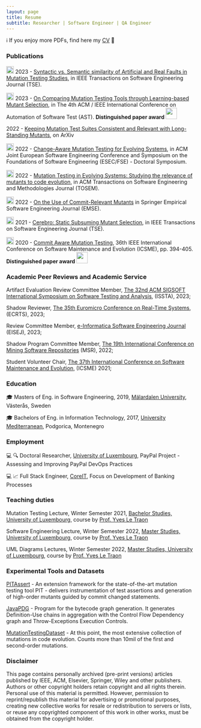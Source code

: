 ```yaml
---
layout: page
title: Resume
subtitle: Researcher | Software Engineer | QA Engineer
---
```


ℹ️ If you enjoy more PDFs, find here my [CV](assets/pdfs/Milos_Ojdanic_v2.pdf) 📜

### Publications

<img src="assets/img/journal-article.png" height="20px"> 2023 - [Syntactic vs. Semantic similarity of Artificial and Real Faults in Mutation Testing Studies](https://arxiv.org/pdf/2112.14508.pdf), in IEEE Transactions on Software Engineering Journal (TSE). 

<img src="assets/img/conference-paper.png" height="20px">  2023 - [On Comparing Mutation Testing Tools through Learning-based Mutant Selection](assets/pdfs/tools_comparison_paper-camera-ready.pdf), in The 4th ACM / IEEE International Conference on Automation of Software Test (AST). **Distinguished paper award** <img src="assets/img/award.png" height="30px">

2022 - [Keeping Mutation Test Suites Consistent and Relevant with Long-Standing Mutants](https://arxiv.org/pdf/2212.11762.pdf), on ArXiv 

<img src="assets/img/conference-paper.png" height="20px">  2022 - [Change-Aware Mutation Testing for Evolving Systems](assets/pdfs/change-aware-mutation-testing_camera-ready.pdf), in ACM Joint European Software Engineering Conference and Symposium on the Foundations of Software Engineering (ESEC/FSE) - Doctoral Symposium.

<img src="assets/img/journal-article.png" height="20px">  2022 - [Mutation Testing in Evolving Systems: Studying the relevance of mutants to code evolution](https://dl.acm.org/doi/10.1145/3530786), in ACM Transactions on Software Engineering and Methodologies Journal (TOSEM).

<img src="assets/img/journal-article.png" height="20px">  2022 - [On the Use of Commit-Relevant Mutants](https://link.springer.com/article/10.1007/s10664-022-10138-1) in Springer Empirical Software Engineering Journal (EMSE).

<img src="assets/img/journal-article.png" height="20px">  2021 - [Cerebro: Static Subsuming Mutant Selection](https://ieeexplore.ieee.org/document/9677967), in IEEE Transactions on Software Engineering Journal (TSE).

<img src="assets/img/conference-paper.png" height="20px">  2020 - [Commit Aware Mutation Testing](assets/pdfs/Commit-Aware_mutation_testing.pdf), 36th IEEE International Conference on Software Maintenance and Evolution (ICSME), pp. 394-405. **Distinguished paper award** <img src="assets/img/award.png" height="30px">


### Academic Peer Reviews and Academic Service

Artifact Evaluation Review Committee Member, [The 32nd ACM SIGSOFT International Symposium on Software Testing and Analysis](https://conf.researchr.org/track/issta-2023/issta-2023-artifact-evaluation#Call-for-Reviewers), (ISSTA), 2023;

Shadow Reviewer, [The 35th Euromicro Conference on Real-Time Systems](https://www.ecrts.org/), (ECRTS), 2023;

Review Committee Member, [e-Informatica Software Engineering Journal](https://www.e-informatyka.pl/) (EISEJ), 2023;

Shadow Program Committee Member, [The 19th International Conference on Mining Software Repositories](https://conf.researchr.org/home/msr-2022) (MSR), 2022;

Student Volunteer Chair, [The 37th International Conference on Software Maintenance and Evolution](https://icsme2021.github.io/), (ICSME) 2021;


### Education

:mortar_board: Masters of Eng. in Software Engineering, 2019, [Mälardalen University](https://www.mdu.se/en/malardalen-university), Västerås, Sweden

:mortar_board: Bachelors of Eng. in Information Technology, 2017, [University Mediterranean](https://unimediteran.net/), Podgorica, Montenegro

### Employment 

:computer: :mag: Doctoral Researcher, [University of Luxembourg](https://wwwen.uni.lu/), PayPal Project - Assessing and Improving PayPal DevOps Practices

:computer: :chart_with_upwards_trend: Full Stack Engineer, [CoreIT](https://www.coreit.me/), Focus on Development of Banking Processes 

### Teaching duties

Mutation Testing Lecture, Winter Semester 2021, [Bachelor Studies, University of Luxembourg](https://wwwfr.uni.lu/formations/fstm/bachelor_in_applied_information_technology), course by [Prof. Yves Le Traon](https://wwwfr.uni.lu/snt/people/yves_le_traon)

Software Engineering Lecture, Winter Semester 2022, [Master Studies, University of Luxembourg](https://wwwde.uni.lu/studiengaenge/fstm/master_in_information_system_security_management), course by [Prof. Yves Le Traon](https://wwwfr.uni.lu/snt/people/yves_le_traon)

UML Diagrams Lectures, Winter Semester 2022, [Master Studies, University of Luxembourg](https://wwwde.uni.lu/studiengaenge/fstm/master_in_information_system_security_management), course by [Prof. Yves Le Traon](https://wwwfr.uni.lu/snt/people/yves_le_traon)

### Experimental Tools and Datasets

[PITAssert](https://github.com/Ojda22/pitest/tree/pit-SOM-RM-AssertCache) - An extension framework for the state-of-the-art mutation testing tool PIT - delivers instrumentation of test assertions and generation of high-order mutants guided by commit changed statements.

[JavaPDG](https://github.com/serval-uni-lu/java-pdg) - Program for the bytecode graph generation. It generates Definition-Use chains in aggregation with the Control Flow Dependency graph and Throw-Exceptions Execution Controls.

[MutationTestingDataset](https://mutationtesting-user.github.io/evolve-mutation.github.io/) - At this point, the most extensive collection of mutations in code evolution. Counts more than 10mil of the first and second-order mutations.

### Disclaimer

This page contains personally archived (pre-print versions) articles published by IEEE, ACM, Elsevier, Springer, Wiley and other publishers. Authors or other copyright holders retain copyright and all rights therein. Personal use of this material is permitted. However, permission to reprint/republish this material for advertising or promotional purposes, creating new collective works for resale or redistribution to servers or lists, or reuse any copyrighted component of this work in other works, must be obtained from the copyright holder.